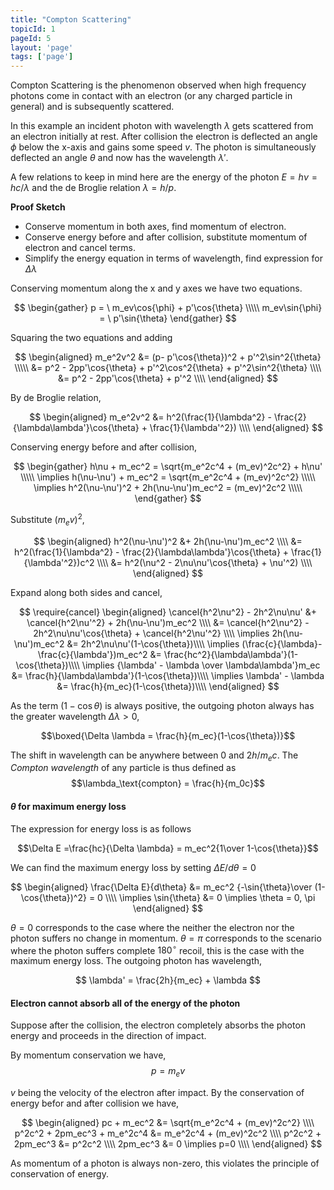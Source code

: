 ```yaml
---
title: "Compton Scattering"
topicId: 1
pageId: 5
layout: 'page'
tags: ['page']
---
```


Compton Scattering is the phenomenon observed when high frequency photons come in contact with an electron (or any charged particle in general) and is subsequently scattered.

In this example an incident photon with wavelength $\lambda$ gets scattered from an electron initially at rest. After collision the electron is deflected an angle $\phi$ below the x-axis and gains some speed $v$. The photon is simultaneously deflected an angle $\theta$ and now has the wavelength $\lambda'$.

A few relations to keep in mind here are the energy of the photon $E = h\nu = hc/\lambda$ and the de Broglie relation $\lambda = h/p$.

<div id="emph-block">
<b>Proof Sketch</b>

- Conserve momentum in both axes, find momentum of electron.
- Conserve energy before and after collision, substitute momentum of electron and cancel terms.
- Simplify the energy equation in terms of wavelength, find expression for $\Delta \lambda$

</div>


Conserving momentum along the x and y axes we have two equations.

$$
\begin{gather} 
p = \ m_ev\cos{\phi} + p'\cos{\theta} \\\\\
m_ev\sin{\phi} = \ p'\sin{\theta} 
\end{gather}
$$

Squaring the two equations and adding

$$
\begin{aligned} 
m_e^2v^2 &= (p- p'\cos{\theta})^2 + p'^2\sin^2{\theta} \\\\\
&= p^2 - 2pp'\cos{\theta} + p'^2\cos^2{\theta} + p'^2\sin^2{\theta} \\\\
&= p^2 - 2pp'\cos{\theta} + p'^2 \\\\
\end{aligned}
$$

By de Broglie relation,

$$
\begin{aligned} 
m_e^2v^2 &= h^2(\frac{1}{\lambda^2} - \frac{2}{\lambda\lambda'}\cos{\theta} + \frac{1}{\lambda'^2}) \\\\
\end{aligned}
$$

Conserving energy before and after collision,

$$
\begin{gather} 
h\nu + m_ec^2 = \sqrt{m_e^2c^4 + (m_ev)^2c^2} + h\nu' \\\\\
\implies h(\nu-\nu') + m_ec^2 = \sqrt{m_e^2c^4 + (m_ev)^2c^2} \\\\\
\implies h^2(\nu-\nu')^2 + 2h(\nu-\nu')m_ec^2 = (m_ev)^2c^2 \\\\\
\end{gather}
$$

Substitute $(m_ev)^2$,

$$
\begin{aligned}
h^2(\nu-\nu')^2 &+ 2h(\nu-\nu')m_ec^2 \\\\
&= h^2(\frac{1}{\lambda^2} - \frac{2}{\lambda\lambda'}\cos{\theta} + \frac{1}{\lambda'^2})c^2 \\\\
&= h^2(\nu^2 - 2\nu\nu'\cos{\theta} + \nu'^2) \\\\
\end{aligned}
$$

Expand along both sides and cancel,

$$
\require{cancel}
\begin{aligned}
\cancel{h^2\nu^2} - 2h^2\nu\nu' &+ \cancel{h^2\nu'^2} + 2h(\nu-\nu')m_ec^2 \\\\
&= \cancel{h^2\nu^2} - 2h^2\nu\nu'\cos{\theta} + \cancel{h^2\nu'^2} \\\\
\implies 2h(\nu-\nu')m_ec^2 &= 2h^2\nu\nu'(1-\cos{\theta})\\\\
\implies (\frac{c}{\lambda}-\frac{c}{\lambda'})m_ec^2 &= \frac{hc^2}{\lambda\lambda'}(1-\cos{\theta})\\\\
\implies {\lambda' - \lambda \over \lambda\lambda'}m_ec &= \frac{h}{\lambda\lambda'}(1-\cos{\theta})\\\\
\implies \lambda' - \lambda  &= \frac{h}{m_ec}(1-\cos{\theta})\\\\
\end{aligned}
$$

As the term $(1-\cos{\theta})$ is always positive, the outgoing photon always has the greater wavelength $\Delta \lambda > 0$,

$$\boxed{\Delta \lambda = \frac{h}{m_ec}(1-\cos{\theta})}$$

The shift in wavelength can be anywhere between 0 and $2h/m_ec$. The *Compton wavelength* of any particle is thus defined as
$$\lambda_\text{compton} = \frac{h}{m_0c}$$

#### $\theta$ for maximum energy loss 

The expression for energy loss is as follows

$$\Delta E =\frac{hc}{\Delta \lambda} = m_ec^2{1\over 1-\cos{\theta}}$$

We can find the maximum energy loss by setting $\Delta E/d\theta = 0$

$$
\begin{aligned}
\frac{\Delta E}{d\theta} &= m_ec^2 {-\sin{\theta}\over (1-\cos{\theta})^2} = 0 \\\\
\implies \sin{\theta} &= 0 \implies \theta = 0, \pi
\end{aligned}
$$

$\theta = 0$ corresponds to the case where the neither the electron nor the photon suffers no change in momentum. $\theta = \pi$ corresponds to the scenario where the photon suffers complete $180 ^\circ$ recoil, this is the case with the maximum energy loss. The outgoing photon has wavelength, 

$$
\lambda' = \frac{2h}{m_ec} + \lambda
$$

#### Electron cannot absorb all of the energy of the photon

Suppose after the collision, the electron completely absorbs the photon energy and proceeds in the direction of impact.

By momentum conservation we have,
$$p = m_ev$$

$v$ being the velocity of the electron after impact. By the conservation of energy befor and after collision we have,

$$
\begin{aligned}
pc + m_ec^2 &= \sqrt{m_e^2c^4 + (m_ev)^2c^2} \\\\
p^2c^2 + 2pm_ec^3 + m_e^2c^4 &= m_e^2c^4 + (m_ev)^2c^2 \\\\
p^2c^2 + 2pm_ec^3 &= p^2c^2 \\\\
2pm_ec^3 &= 0 \implies p=0 \\\\
\end{aligned}
$$

As momentum of a photon is always non-zero, this violates the principle of conservation of energy.